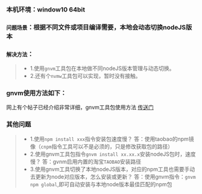 <!--
 * @Descripttion: 
 * @version: 
 * @Author: wenq
 * @Date: 2020-02-12 14:23:38
 * @LastEditors  : wenq
 * @LastEditTime : 2020-02-12 14:33:39
 -->
### 本机环境：window10 64bit

### `问题场景`：根据不同文件或项目编译需要，本地会动态切换nodeJS版本
### `解决方法`：
>* 1.使用`gnvm`工具包在本地做不同nodeJS版本管理与动态切换。
>* 2.还有个`nvmw`工具包可以实现，暂时没有接触。

### gnvm使用方法如下：
网上有个帖子已经介绍非常详细，gnvm工具包使用方法 [传送门](https://www.cnblogs.com/zycb/p/10912736.html)

### 其他问题
>* 1.使用`npm install xxx`指令安装包速度慢？ 
答：使用taobao的npm镜像（`cnpm`指令工具可以不是必须的，只是修改获取包的路径）
>* 2.使用gnvm工具包指令`gnvm install xx.xx.x`安装nodeJS包时，速度慢？
答：gvnm启用内置的淘宝`TAOBAO`安装路径
>* 3.使用gnvm工具切换了本地nodeJS版本，对应的npm工具也需要手动去更新为node对应版本，怎么安装或更新？
答：使用gnvm指令：`gnvm npm global`,即可自动安装与本地node版本最佳匹配的npm包
